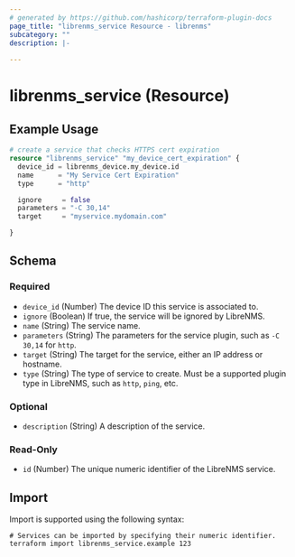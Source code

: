 ```yaml
---
# generated by https://github.com/hashicorp/terraform-plugin-docs
page_title: "librenms_service Resource - librenms"
subcategory: ""
description: |-
  
---
```


# librenms_service (Resource)



## Example Usage

```terraform
# create a service that checks HTTPS cert expiration
resource "librenms_service" "my_device_cert_expiration" {
  device_id = librenms_device.my_device.id
  name      = "My Service Cert Expiration"
  type      = "http"

  ignore     = false
  parameters = "-C 30,14"
  target     = "myservice.mydomain.com"

}
```

<!-- schema generated by tfplugindocs -->
## Schema

### Required

- `device_id` (Number) The device ID this service is associated to.
- `ignore` (Boolean) If true, the service will be ignored by LibreNMS.
- `name` (String) The service name.
- `parameters` (String) The parameters for the service plugin, such as `-C 30,14` for `http`.
- `target` (String) The target for the service, either an IP address or hostname.
- `type` (String) The type of service to create. Must be a supported plugin type in LibreNMS, such as `http`, `ping`, etc.

### Optional

- `description` (String) A description of the service.

### Read-Only

- `id` (Number) The unique numeric identifier of the LibreNMS service.

## Import

Import is supported using the following syntax:

```shell
# Services can be imported by specifying their numeric identifier.
terraform import librenms_service.example 123
```
